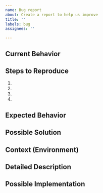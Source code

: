 ```yaml
---
name: Bug report
about: Create a report to help us improve
title: ''
labels: bug
assignees: ''

---
```


<!--- Provide a general summary of the issue in the Title above -->

## Current Behavior
<!--- Tell us what happens instead of the expected behavior -->

## Steps to Reproduce
<!--- Provide a link to a live example, or an unambiguous set of steps to -->
<!--- reproduce this bug. Include code to reproduce, if relevant -->
1.
2.
3.
4.

<!--- Please make sure to include the data which could be used to reproduce the problem -->


## Expected Behavior
<!--- Tell us what should happen -->

## Possible Solution
<!--- Not obligatory, but suggest a fix/reason for the bug, -->

## Context (Environment)
<!--- How has this issue affected you? What are you trying to accomplish? -->
<!--- Providing context helps us come up with a solution that is most useful in the real world -->

<!--- Provide a general summary of the issue in the Title above -->

## Detailed Description
<!--- Provide a detailed description of the change or addition you are proposing -->

## Possible Implementation
<!--- Not obligatory, but suggest an idea for implementing addition or change -->
